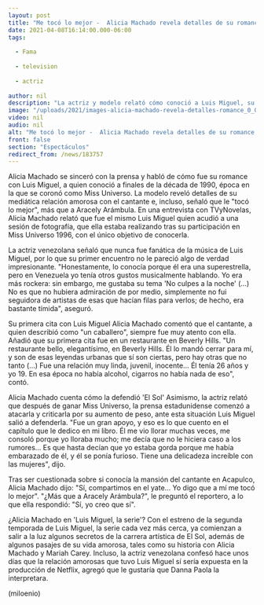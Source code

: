 ```yaml
---
layout: post
title: "Me tocó lo mejor -  Alicia Machado revela detalles de su romance con Luis Miguel"
date: 2021-04-08T16:14:00.000-06:00
tags:
  
  - Fama
  
  - television
  
  - actriz
  
author: nil
description: "La actriz y modelo relató cómo conoció a Luis Miguel, su primera cita y sus vacaciones en Acapulco. "
image: "/uploads/2021/images-alicia-machado-revela-detalles-romance_0_0_1200_747.jpg"
video: nil
audio: nil
alt: "Me tocó lo mejor -  Alicia Machado revela detalles de su romance con Luis Miguel"
front: false
section: "Espectáculos"
redirect_from: /news/183757
---
```


Alicia Machado se sinceró con la prensa y habló de cómo fue su romance con Luis Miguel, a quien conoció a finales de la década de 1990, época en la que se coronó como Miss Universo. La modelo reveló detalles de su mediática relación amorosa con el cantante e, incluso, señaló que le "tocó lo mejor", más que a Aracely Arámbula. En una entrevista con TVyNovelas, Alicia Machado relató que fue el mismo Luis Miguel quien acudió a una sesión de fotografía, que ella estaba realizando tras su participación en Miss Universo 1996, con el único objetivo de conocerla.

​La actriz venezolana señaló que nunca fue fanática de la música de Luis Miguel, por lo que su primer encuentro no le pareció algo de verdad impresionante.  "Honestamente, lo conocía porque él era una superestrella, pero en Venezuela yo tenía otros gustos musicalmente hablando. Yo era más rockera: sin embargo, me gustaba su tema 'No culpes a la noche' (...) No es que no hubiera admiración de por medio, simplemente no fui seguidora de artistas de esas que hacían filas para verlos; de hecho, era bastante tímida", aseguró. 

Su primera cita con Luis Miguel Alicia Machado comentó que el cantante, a quien describió como "un caballero", siempre fue muy atento con ella. Añadió que su primera cita fue en un restaurante en Beverly Hills.  "Un restaurante bello, elegantísimo, en Beverly Hills. Él lo mandó cerrar para mí, y son de esas leyendas urbanas que sí son ciertas, pero hay otras que no tanto (...) Fue una relación muy linda, juvenil, inocente… Él tenía 26 años y yo 19. En esa época no había alcohol, cigarros no había nada de eso", contó. 

Alicia Machado cuenta cómo la defendió 'El Sol' Asimismo, la actriz relató que después de ganar Miss Universo, la prensa estadunidense comenzó a atacarla y criticarla por su aumento de peso, ante esta situación Luis Miguel salió a defenderla. "Fue un gran apoyo, y eso es lo que cuento en el capítulo que le dedico en mi libro. Él me vio llorar muchas veces, me consoló porque yo lloraba mucho; me decía que no le hiciera caso a los rumores… Es que hasta decían que yo estaba gorda porque me había embarazado de él, y él se ponía furioso. Tiene una delicadeza increíble con las mujeres", dijo. 

Tras ser cuestionada sobre si conocía la mansión del cantante en Acapulco, Alicia Machado dijo: "Sí, compartimos en el yate… Yo digo que a mí me tocó lo mejor".  "¿Más que a Aracely Arámbula?", le preguntó el reportero, a lo que ella respondió: "Sí, yo creo que sí". 

¿Alicia Machado en 'Luis Miguel, la serie'? Con el estreno de la segunda temporada de Luis Miguel, la serie cada vez más cerca, ya comienzan a salir a la luz algunos secretos de la carrera artística de El Sol, además de algunos pasajes de su vida amorosa, tales como su historia con Alicia Machado y Mariah Carey. Incluso, la actriz venezolana confesó hace unos días que la relación amorosas que tuvo Luis Miguel sí sería expuesta en la producción de Netflix, agregó que le gustaría que Danna Paola la interpretara.  

(miloenio)